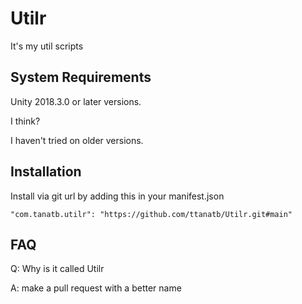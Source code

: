 # Utilr
It's my util scripts
## System Requirements
Unity 2018.3.0 or later versions.

I think?

I haven't tried on older versions.

## Installation
Install via git url by adding this in your manifest.json
```
"com.tanatb.utilr": "https://github.com/ttanatb/Utilr.git#main"
```


## FAQ

Q: Why is it called Utilr

A: make a pull request with a better name

